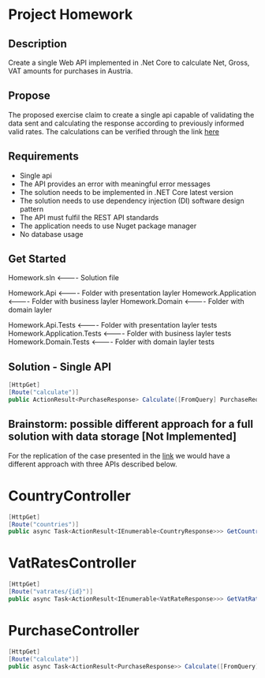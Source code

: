 # Project Homework

## Description

Create a single Web API implemented in .Net Core to calculate Net, Gross, VAT amounts for purchases in Austria.

## Propose

The proposed exercise claim to create a single api capable of validating the data sent and calculating the response according to previously informed valid rates.
The calculations can be verified through the link [here](https://www.calkoo.com/en/vat-calculator)

## Requirements

- Single api
- The API provides an error with meaningful error messages
- The solution needs to be implemented in .NET Core latest version
- The solution needs to use dependency injection (DI) software design pattern
- The API must fulfil the REST API standards
- The application needs to use Nuget package manager
- No database usage

## Get Started

Homework.sln                 <---- Solution file

Homework.Api                 <---- Folder with presentation layler
Homework.Application         <---- Folder with business layler
Homework.Domain              <---- Folder with domain layler

Homework.Api.Tests           <---- Folder with presentation layler tests
Homework.Application.Tests   <---- Folder with business layler tests
Homework.Domain.Tests        <---- Folder with domain layler tests

## Solution - Single API

```csharp
[HttpGet]
[Route("calculate")]
public ActionResult<PurchaseResponse> Calculate([FromQuery] PurchaseRequest request)
```

## Brainstorm: possible different approach for a full solution with data storage [Not Implemented]

For the replication of the case presented in the [link](https://www.calkoo.com/en/vat-calculator) we would have a different approach with three APIs described below.

# CountryController
```csharp
[HttpGet]
[Route("countries")]
public async Task<ActionResult<IEnumerable<CountryResponse>>> GetCountries()
```

# VatRatesController
```csharp
[HttpGet]
[Route("vatrates/{id}")]
public async Task<ActionResult<IEnumerable<VatRateResponse>>> GetVatRatesById(Guid id)
```

# PurchaseController
```csharp
[HttpGet]
[Route("calculate")]
public async Task<ActionResult<PurchaseResponse>> Calculate([FromQuery] PurchaseRequest request)
```
